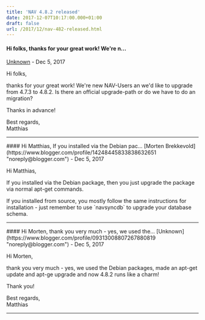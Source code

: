 ```yaml
---
title: 'NAV 4.8.2 released'
date: 2017-12-07T10:17:00.000+01:00
draft: false
url: /2017/12/nav-482-released.html
---
```


#### Hi folks, thanks for your great work! We're n...
[Unknown](https://www.blogger.com/profile/09313008807267880819 "noreply@blogger.com") - <time datetime="2017-12-08T09:43:25.050+01:00">Dec 5, 2017</time>

Hi folks,  
  
thanks for your great work! We're new NAV-Users an we'd like to upgrade from 4.7.3 to 4.8.2. Is there an official upgrade-path or do we have to do an migration?  
  
Thanks in advance!  
  
Best regards,  
Matthias
<hr />
#### Hi Matthias, If you installed via the Debian pac...
[Morten Brekkevold](https://www.blogger.com/profile/14248445833838632651 "noreply@blogger.com") - <time datetime="2017-12-08T10:29:32.042+01:00">Dec 5, 2017</time>

Hi Matthias,  
  
If you installed via the Debian package, then you just upgrade the package via normal apt-get commands.  
  
If you installed from source, you mostly follow the same instructions for installation - just remember to use \`navsyncdb\` to upgrade your database schema.
<hr />
#### Hi Morten, thank you very much - yes, we used the...
[Unknown](https://www.blogger.com/profile/09313008807267880819 "noreply@blogger.com") - <time datetime="2017-12-08T12:39:58.559+01:00">Dec 5, 2017</time>

Hi Morten,  
  
thank you very much - yes, we used the Debian packages, made an apt-get update and apt-ge upgrade and now 4.8.2 runs like a charm!  
  
Thank you!  
  
Best regards,  
Matthias
<hr />
